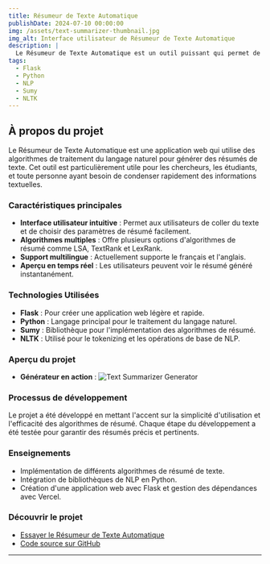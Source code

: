 ```yaml
---
title: Résumeur de Texte Automatique
publishDate: 2024-07-10 00:00:00
img: /assets/text-summarizer-thumbnail.jpg
img_alt: Interface utilisateur de Résumeur de Texte Automatique
description: |
  Le Résumeur de Texte Automatique est un outil puissant qui permet de résumer des articles ou des textes longs en utilisant des techniques avancées de traitement du langage naturel (NLP). Il offre une interface simple pour entrer du texte et obtenir un résumé en quelques secondes.
tags:
  - Flask
  - Python
  - NLP
  - Sumy
  - NLTK
---
```


## À propos du projet

Le Résumeur de Texte Automatique est une application web qui utilise des algorithmes de traitement du langage naturel pour générer des résumés de texte. Cet outil est particulièrement utile pour les chercheurs, les étudiants, et toute personne ayant besoin de condenser rapidement des informations textuelles.

### Caractéristiques principales

- **Interface utilisateur intuitive** : Permet aux utilisateurs de coller du texte et de choisir des paramètres de résumé facilement.
- **Algorithmes multiples** : Offre plusieurs options d'algorithmes de résumé comme LSA, TextRank et LexRank.
- **Support multilingue** : Actuellement supporte le français et l'anglais.
- **Aperçu en temps réel** : Les utilisateurs peuvent voir le résumé généré instantanément.

### Technologies Utilisées

- **Flask** : Pour créer une application web légère et rapide.
- **Python** : Langage principal pour le traitement du langage naturel.
- **Sumy** : Bibliothèque pour l'implémentation des algorithmes de résumé.
- **NLTK** : Utilisé pour le tokenizing et les opérations de base de NLP.

### Aperçu du projet

- **Générateur en action** :
  ![Text Summarizer Generator](/assets/text-summarizer-generator.jpg)

### Processus de développement

Le projet a été développé en mettant l'accent sur la simplicité d'utilisation et l'efficacité des algorithmes de résumé. Chaque étape du développement a été testée pour garantir des résumés précis et pertinents.

### Enseignements

- Implémentation de différents algorithmes de résumé de texte.
- Intégration de bibliothèques de NLP en Python.
- Création d'une application web avec Flask et gestion des dépendances avec Vercel.

### Découvrir le projet

- [Essayer le Résumeur de Texte Automatique](https://summarize-ai-ivory.vercel.app/)
- [Code source sur GitHub](https://github.com/Mathieu-Soussignan/SummarizeAI)

---
